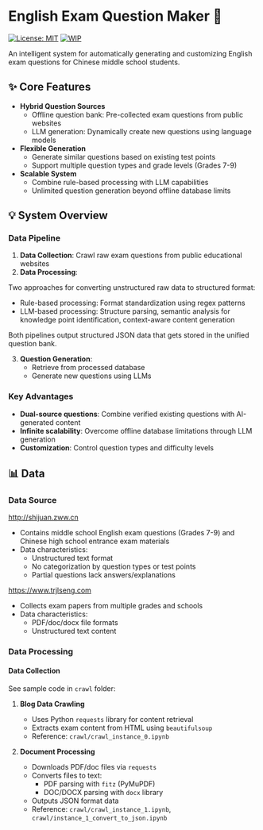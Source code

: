 # English Exam Question Maker 🚀

[![License: MIT](https://img.shields.io/badge/License-MIT-blue.svg)](https://opensource.org/licenses/MIT)
[![WIP](https://img.shields.io/badge/status-active%20development-orange)](https://github.com/xupeng-wei/English_exam_maker)

An intelligent system for automatically generating and customizing English exam questions for Chinese middle school students.

## ✨ Core Features

- **Hybrid Question Sources**
  - Offline question bank: Pre-collected exam questions from public websites
  - LLM generation: Dynamically create new questions using language models
- **Flexible Generation**
  - Generate similar questions based on existing test points
  - Support multiple question types and grade levels (Grades 7-9)
- **Scalable System**
  - Combine rule-based processing with LLM capabilities
  - Unlimited question generation beyond offline database limits

## 💡 System Overview

### Data Pipeline
1. **Data Collection**: Crawl raw exam questions from public educational websites
2. **Data Processing**:

Two approaches for converting unstructured raw data to structured format:

   - Rule-based processing: Format standardization using regex patterns
   - LLM-based processing: Structure parsing, semantic analysis for knowledge point identification, context-aware content generation

Both pipelines output structured JSON data that gets stored in the unified question bank.

3. **Question Generation**:
   - Retrieve from processed database
   - Generate new questions using LLMs

### Key Advantages
- **Dual-source questions**: Combine verified existing questions with AI-generated content
- **Infinite scalability**: Overcome offline database limitations through LLM generation
- **Customization**: Control question types and difficulty levels

## 📊 Data

### Data Source

http://shijuan.zww.cn 

- Contains middle school English exam questions (Grades 7-9) and Chinese high school entrance exam materials  
- Data characteristics:  
  - Unstructured text format  
  - No categorization by question types or test points  
  - Partial questions lack answers/explanations  

https://www.trjlseng.com

- Collects exam papers from multiple grades and schools  
- Data characteristics:  
  - PDF/doc/docx file formats  
  - Unstructured text content  

### Data Processing

#### Data Collection
See sample code in `crawl` folder:

1. **Blog Data Crawling**  
   - Uses Python `requests` library for content retrieval  
   - Extracts exam content from HTML using `beautifulsoup`  
   - Reference: `crawl/crawl_instance_0.ipynb`

2. **Document Processing**  
   - Downloads PDF/doc files via `requests`  
   - Converts files to text:  
     - PDF parsing with `fitz` (PyMuPDF) 
     - DOC/DOCX parsing with `docx` library  
   - Outputs JSON format data  
   - Reference: `crawl/crawl_instance_1.ipynb`, `crawl/instance_1_convert_to_json.ipynb`
